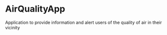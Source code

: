 # AirQualityApp
Application to provide information and alert users of the quality of air in their vicinity
